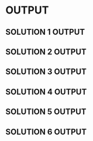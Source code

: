 # OUTPUT

## SOLUTION 1 OUTPUT


## SOLUTION 2 OUTPUT


## SOLUTION 3 OUTPUT


## SOLUTION 4 OUTPUT


## SOLUTION 5 OUTPUT


## SOLUTION 6 OUTPUT